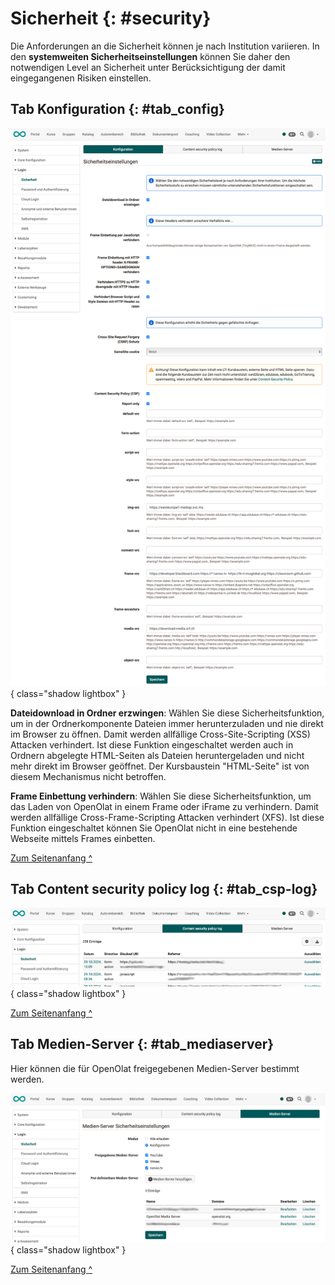 # Sicherheit {: #security}


Die Anforderungen an die Sicherheit können je nach Institution variieren. In den **systemweiten Sicherheitseinstellungen** können Sie daher den notwendigen Level an Sicherheit unter Berücksichtigung der damit eingegangenen Risiken einstellen.


## Tab Konfiguration {: #tab_config}

![login_security_tab_config_v1_de.png](assets/login_security_tab_config_v1_de.png){ class="shadow lightbox" }


**Dateidownload in Ordner erzwingen**: Wählen Sie diese Sicherheitsfunktion, um in der Ordnerkomponente Dateien immer herunterzuladen und nie direkt im Browser zu öffnen. Damit werden allfällige Cross-Site-Scripting (XSS) Attacken verhindert. Ist diese Funktion eingeschaltet werden auch in Ordnern abgelegte HTML-Seiten als Dateien heruntergeladen und nicht mehr direkt im Browser geöffnet. Der Kursbaustein "HTML-Seite" ist von diesem Mechanismus nicht betroffen.

**Frame Einbettung verhindern**: Wählen Sie diese Sicherheitsfunktion, um das Laden von OpenOlat in einem Frame oder iFrame zu verhindern. Damit werden allfällige Cross-Frame-Scripting Attacken verhindert (XFS). Ist diese Funktion eingeschaltet können Sie OpenOlat nicht in eine bestehende Webseite mittels Frames einbetten.



  
[Zum Seitenanfang ^](#security)
  

## Tab Content security policy log {: #tab_csp-log}

![login_security_tab_csp-log_v1_de.png](assets/login_security_tab_csp-log_v1_de.png){ class="shadow lightbox" }


[Zum Seitenanfang ^](#security)
  

## Tab Medien-Server {: #tab_mediaserver}

Hier können die für OpenOlat freigegebenen Medien-Server bestimmt werden.

![login_security_tab_mediaserver_v1_de.png](assets/login_security_tab_mediaserver_v1_de.png){ class="shadow lightbox" }


[Zum Seitenanfang ^](#security)
  
